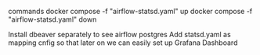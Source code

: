 commands
docker compose -f "airflow-statsd.yaml" up
docker compose -f "airflow-statsd.yaml" down

Install dbeaver separately to see airflow postgres
Add  statsd.yaml as mapping cnfig so that later on we can easily set up Grafana Dashboard
